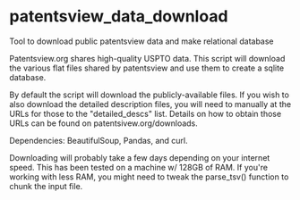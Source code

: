 # patentsview_data_download
Tool to download public patentsview data and make relational database

Patentsview.org shares high-quality USPTO data. This script will download the various flat files shared by patentsview and use them to create a sqlite database.

By default the script will download the publicly-available files. If you wish to also download the detailed description files, you will need to manually at the URLs for those to the "detailed_descs" list. Details on how to obtain those URLs can be found on patentsivew.org/downloads.

Dependencies: BeautifulSoup, Pandas, and curl.

Downloading will probably take a few days depending on your internet speed. This has been tested on a machine w/ 128GB of RAM. If you're working with less RAM, you might need to tweak the parse_tsv() function to chunk the input file.
